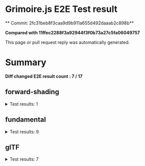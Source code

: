 # Grimoire.js E2E Test result

** Commit: 2fc31beb8f3caa9d9b911a655d492daaab2c898b**

**Compared with 11ffec2288f3a92944f3f0b73a27c5fa06049757**

This page or pull request reply was automatically generated.

# Summary

**Diff changed E2E result count : 7 / 17**



## forward-shading

<details>
    <summary>Test results: 1</summary>

### 0:forward-shading/pbr-rougness-metallic\[NOT TESTED BEFORE\]

* load: 10965
* waitFor: 




<img src="https://197-108731811-gh.circle-artifacts.com/0/tmp/circle-artifacts.Abx4Q69/current/forward-shadingpbr-rougness-metallic.png"/>




<a href="http://jsrun.it/kyasbal/gCfn3#animation&#x3D;staging-2fc31beb8f3caa9d9b911a655d492daaab2c898b">OPEN</a>



<details>
    <summary>Logs</summary>

```
log:%cGrimoire.js v0.21.1
plugins:

  1 : grimoirejs-math@1.15.1
  2 : grimoirejs-fundamental@0.33.1
  3 : grimoirejs-forward-shading@1.10.2

To suppress this message,please inject a line &quot;gr.debug &#x3D; false;&quot; on the initializing timing. color:#44F;font-weight:bold;
```

</details>

<details>
    <summary>Meta</summary>


|Key|Value|
|:-:|:-:|
|config|[object Object]|
|loadTime|10965|
|logs|[object Object]|
|diffTestResult|true|
|url|http://jsrun.it/kyasbal/gCfn3#animation&#x3D;staging-2fc31beb8f3caa9d9b911a655d492daaab2c898b|


</details>

<details>
    <summary>Config</summary>


|Key|Value|
|:-:|:-:|
|url|http://jsrun.it/kyasbal/gCfn3|
|timeout|100000|
|waitFor||
|width|640|
|height|480|
|threshold|3%|
|shift|2|
|group|forward-shading|
|name|pbr-rougness-metallic|


</details>


---

 

</details>


## fundamental

<details>
    <summary>Test results: 9</summary>

### 0:fundamental/texture-direction\[NOT TESTED BEFORE\]

* load: 2426
* waitFor: 




<img src="https://197-108731811-gh.circle-artifacts.com/1/tmp/circle-artifacts.076G279/current/fundamentaltexture-direction.png"/>




<a href="https://codepen.io/kyasbal-1994/debug/gXMBJV#animation&#x3D;staging-2fc31beb8f3caa9d9b911a655d492daaab2c898b">OPEN</a>



<details>
    <summary>Logs</summary>

```
log:%cGrimoire.js v0.21.1
plugins:

  1 : grimoirejs-math@1.15.1
  2 : grimoirejs-fundamental@0.33.1

To suppress this message,please inject a line &quot;gr.debug &#x3D; false;&quot; on the initializing timing. color:#44F;font-weight:bold;
```

</details>

<details>
    <summary>Meta</summary>


|Key|Value|
|:-:|:-:|
|config|[object Object]|
|loadTime|2426|
|logs|[object Object]|
|diffTestResult|true|
|url|https://codepen.io/kyasbal-1994/debug/gXMBJV#animation&#x3D;staging-2fc31beb8f3caa9d9b911a655d492daaab2c898b|


</details>

<details>
    <summary>Config</summary>


|Key|Value|
|:-:|:-:|
|url|https://codepen.io/kyasbal-1994/debug/gXMBJV|
|timeout|100000|
|waitFor||
|width|640|
|height|480|
|threshold|3%|
|shift|2|
|group|fundamental|
|name|texture-direction|


</details>


---


### 1:fundamental/uv\[NOT TESTED BEFORE\]

* load: 1774
* waitFor: 




<img src="https://197-108731811-gh.circle-artifacts.com/2/tmp/circle-artifacts.2PiOFiC/current/fundamentaluv.png"/>




<a href="https://codepen.io/kyasbal-1994/debug/vWXLLK#animation&#x3D;staging-2fc31beb8f3caa9d9b911a655d492daaab2c898b">OPEN</a>



<details>
    <summary>Logs</summary>

```
log:%cGrimoire.js v0.21.1
plugins:

  1 : grimoirejs-math@1.15.1
  2 : grimoirejs-fundamental@0.33.1

To suppress this message,please inject a line &quot;gr.debug &#x3D; false;&quot; on the initializing timing. color:#44F;font-weight:bold;
```

</details>

<details>
    <summary>Meta</summary>


|Key|Value|
|:-:|:-:|
|config|[object Object]|
|loadTime|1774|
|logs|[object Object]|
|diffTestResult|true|
|url|https://codepen.io/kyasbal-1994/debug/vWXLLK#animation&#x3D;staging-2fc31beb8f3caa9d9b911a655d492daaab2c898b|


</details>

<details>
    <summary>Config</summary>


|Key|Value|
|:-:|:-:|
|url|https://codepen.io/kyasbal-1994/debug/vWXLLK|
|timeout|100000|
|waitFor||
|width|640|
|height|480|
|threshold|3%|
|shift|2|
|group|fundamental|
|name|uv|


</details>


---


### 2:fundamental/normal\[NOT TESTED BEFORE\]

* load: 1828
* waitFor: 




<img src="https://197-108731811-gh.circle-artifacts.com/3/tmp/circle-artifacts.q2QD9pe/current/fundamentalnormal.png"/>




<a href="https://codepen.io/kyasbal-1994/debug/RjGroo#animation&#x3D;staging-2fc31beb8f3caa9d9b911a655d492daaab2c898b">OPEN</a>



<details>
    <summary>Logs</summary>

```
log:%cGrimoire.js v0.21.1
plugins:

  1 : grimoirejs-math@1.15.1
  2 : grimoirejs-fundamental@0.33.1

To suppress this message,please inject a line &quot;gr.debug &#x3D; false;&quot; on the initializing timing. color:#44F;font-weight:bold;
```

</details>

<details>
    <summary>Meta</summary>


|Key|Value|
|:-:|:-:|
|config|[object Object]|
|loadTime|1828|
|logs|[object Object]|
|diffTestResult|true|
|url|https://codepen.io/kyasbal-1994/debug/RjGroo#animation&#x3D;staging-2fc31beb8f3caa9d9b911a655d492daaab2c898b|


</details>

<details>
    <summary>Config</summary>


|Key|Value|
|:-:|:-:|
|url|https://codepen.io/kyasbal-1994/debug/RjGroo|
|timeout|100000|
|waitFor||
|width|640|
|height|480|
|threshold|3%|
|shift|2|
|group|fundamental|
|name|normal|


</details>


---


### 3:fundamental/wireframe\[NOT TESTED BEFORE\]

* load: 1694
* waitFor: 




<img src="https://197-108731811-gh.circle-artifacts.com/0/tmp/circle-artifacts.Abx4Q69/current/fundamentalwireframe.png"/>




<a href="https://codepen.io/kyasbal-1994/debug/MOmjyJ#animation&#x3D;staging-2fc31beb8f3caa9d9b911a655d492daaab2c898b">OPEN</a>



<details>
    <summary>Logs</summary>

```
log:%cGrimoire.js v0.21.1
plugins:

  1 : grimoirejs-math@1.15.1
  2 : grimoirejs-fundamental@0.33.1

To suppress this message,please inject a line &quot;gr.debug &#x3D; false;&quot; on the initializing timing. color:#44F;font-weight:bold;
```

</details>

<details>
    <summary>Meta</summary>


|Key|Value|
|:-:|:-:|
|config|[object Object]|
|loadTime|1694|
|logs|[object Object]|
|diffTestResult|true|
|url|https://codepen.io/kyasbal-1994/debug/MOmjyJ#animation&#x3D;staging-2fc31beb8f3caa9d9b911a655d492daaab2c898b|


</details>

<details>
    <summary>Config</summary>


|Key|Value|
|:-:|:-:|
|url|https://codepen.io/kyasbal-1994/debug/MOmjyJ|
|timeout|100000|
|waitFor||
|width|640|
|height|480|
|threshold|3%|
|shift|2|
|group|fundamental|
|name|wireframe|


</details>


---


### 4:fundamental/canvasFollowRelative\[NOT TESTED BEFORE\]

* load: 1118
* waitFor: 




<img src="https://197-108731811-gh.circle-artifacts.com/1/tmp/circle-artifacts.076G279/current/fundamentalcanvasFollowRelative.png"/>




<a href="https://codepen.io/kyasbal-1994/debug/bf323f6b9725ceb75f0865d6dddd68b9#animation&#x3D;staging-2fc31beb8f3caa9d9b911a655d492daaab2c898b">OPEN</a>



<details>
    <summary>Logs</summary>

```
log:%cGrimoire.js v0.21.1
plugins:

  1 : grimoirejs-math@1.15.1
  2 : grimoirejs-fundamental@0.33.1

To suppress this message,please inject a line &quot;gr.debug &#x3D; false;&quot; on the initializing timing. color:#44F;font-weight:bold;
```

</details>

<details>
    <summary>Meta</summary>


|Key|Value|
|:-:|:-:|
|config|[object Object]|
|loadTime|1118|
|logs|[object Object]|
|diffTestResult|true|
|url|https://codepen.io/kyasbal-1994/debug/bf323f6b9725ceb75f0865d6dddd68b9#animation&#x3D;staging-2fc31beb8f3caa9d9b911a655d492daaab2c898b|


</details>

<details>
    <summary>Config</summary>


|Key|Value|
|:-:|:-:|
|url|https://codepen.io/kyasbal-1994/debug/bf323f6b9725ceb75f0865d6dddd68b9|
|timeout|100000|
|waitFor||
|width|640|
|height|480|
|threshold|3%|
|shift|2|
|group|fundamental|
|name|canvasFollowRelative|


</details>


---


### 5:fundamental/canvasConsiderBorder\[NOT TESTED BEFORE\]

* load: 1361
* waitFor: 




<img src="https://197-108731811-gh.circle-artifacts.com/2/tmp/circle-artifacts.2PiOFiC/current/fundamentalcanvasConsiderBorder.png"/>




<a href="https://codepen.io/kyasbal-1994/debug/d448653295e3678bdbbc626bf9192f79#animation&#x3D;staging-2fc31beb8f3caa9d9b911a655d492daaab2c898b">OPEN</a>



<details>
    <summary>Logs</summary>

```
log:%cGrimoire.js v0.21.1
plugins:

  1 : grimoirejs-math@1.15.1
  2 : grimoirejs-fundamental@0.33.1

To suppress this message,please inject a line &quot;gr.debug &#x3D; false;&quot; on the initializing timing. color:#44F;font-weight:bold;
```

</details>

<details>
    <summary>Meta</summary>


|Key|Value|
|:-:|:-:|
|config|[object Object]|
|loadTime|1361|
|logs|[object Object]|
|diffTestResult|true|
|url|https://codepen.io/kyasbal-1994/debug/d448653295e3678bdbbc626bf9192f79#animation&#x3D;staging-2fc31beb8f3caa9d9b911a655d492daaab2c898b|


</details>

<details>
    <summary>Config</summary>


|Key|Value|
|:-:|:-:|
|url|https://codepen.io/kyasbal-1994/debug/d448653295e3678bdbbc626bf9192f79|
|timeout|100000|
|waitFor||
|width|640|
|height|480|
|threshold|3%|
|shift|2|
|group|fundamental|
|name|canvasConsiderBorder|


</details>


---


### 6:fundamental/dynamicParentSizeChange\[NOT TESTED BEFORE\]

* load: 1077
* waitFor: 




<img src="https://197-108731811-gh.circle-artifacts.com/3/tmp/circle-artifacts.q2QD9pe/current/fundamentaldynamicParentSizeChange.png"/>




<a href="https://codepen.io/kyasbal-1994/debug/074bef092e7a50ed3e33fe7c75c923e6#animation&#x3D;staging-2fc31beb8f3caa9d9b911a655d492daaab2c898b">OPEN</a>



<details>
    <summary>Logs</summary>

```
log:%cGrimoire.js v0.21.1
plugins:

  1 : grimoirejs-math@1.15.1
  2 : grimoirejs-fundamental@0.33.1

To suppress this message,please inject a line &quot;gr.debug &#x3D; false;&quot; on the initializing timing. color:#44F;font-weight:bold;
```

</details>

<details>
    <summary>Meta</summary>


|Key|Value|
|:-:|:-:|
|config|[object Object]|
|loadTime|1077|
|logs|[object Object]|
|diffTestResult|true|
|url|https://codepen.io/kyasbal-1994/debug/074bef092e7a50ed3e33fe7c75c923e6#animation&#x3D;staging-2fc31beb8f3caa9d9b911a655d492daaab2c898b|


</details>

<details>
    <summary>Config</summary>


|Key|Value|
|:-:|:-:|
|url|https://codepen.io/kyasbal-1994/debug/074bef092e7a50ed3e33fe7c75c923e6|
|timeout|100000|
|waitFor||
|width|640|
|height|480|
|threshold|3%|
|shift|2|
|group|fundamental|
|name|dynamicParentSizeChange|


</details>


---


### 7:fundamental/drawerContext\[NOT TESTED BEFORE\]

* load: 1880
* waitFor: 




<img src="https://197-108731811-gh.circle-artifacts.com/0/tmp/circle-artifacts.Abx4Q69/current/fundamentaldrawerContext.png"/>




<a href="https://codepen.io/kyasbal-1994/debug/b26f4b576f96d077eb0aab1d6b88668f#animation&#x3D;staging-2fc31beb8f3caa9d9b911a655d492daaab2c898b">OPEN</a>



<details>
    <summary>Logs</summary>

```
log:%cGrimoire.js v0.21.1
plugins:

  1 : grimoirejs-math@1.15.1
  2 : grimoirejs-fundamental@0.33.1

To suppress this message,please inject a line &quot;gr.debug &#x3D; false;&quot; on the initializing timing. color:#44F;font-weight:bold;
```

</details>

<details>
    <summary>Meta</summary>


|Key|Value|
|:-:|:-:|
|config|[object Object]|
|loadTime|1880|
|logs|[object Object]|
|diffTestResult|true|
|url|https://codepen.io/kyasbal-1994/debug/b26f4b576f96d077eb0aab1d6b88668f#animation&#x3D;staging-2fc31beb8f3caa9d9b911a655d492daaab2c898b|


</details>

<details>
    <summary>Config</summary>


|Key|Value|
|:-:|:-:|
|url|https://codepen.io/kyasbal-1994/debug/b26f4b576f96d077eb0aab1d6b88668f|
|timeout|100000|
|waitFor||
|width|640|
|height|480|
|threshold|3%|
|shift|2|
|group|fundamental|
|name|drawerContext|


</details>


---


### 8:fundamental/drawerContext2\[NOT TESTED BEFORE\]

* load: 1498
* waitFor: 




<img src="https://197-108731811-gh.circle-artifacts.com/1/tmp/circle-artifacts.076G279/current/fundamentaldrawerContext2.png"/>




<a href="https://s.codepen.io/kyasbal-1994/debug/c0e1065f3c412d326859c69fc4befb52#animation&#x3D;staging-2fc31beb8f3caa9d9b911a655d492daaab2c898b">OPEN</a>



<details>
    <summary>Logs</summary>

```
log:%cGrimoire.js v0.21.1
plugins:

  1 : grimoirejs-math@1.15.1
  2 : grimoirejs-fundamental@0.33.1

To suppress this message,please inject a line &quot;gr.debug &#x3D; false;&quot; on the initializing timing. color:#44F;font-weight:bold;
```

</details>

<details>
    <summary>Meta</summary>


|Key|Value|
|:-:|:-:|
|config|[object Object]|
|loadTime|1498|
|logs|[object Object]|
|diffTestResult|true|
|url|https://s.codepen.io/kyasbal-1994/debug/c0e1065f3c412d326859c69fc4befb52#animation&#x3D;staging-2fc31beb8f3caa9d9b911a655d492daaab2c898b|


</details>

<details>
    <summary>Config</summary>


|Key|Value|
|:-:|:-:|
|url|https://s.codepen.io/kyasbal-1994/debug/c0e1065f3c412d326859c69fc4befb52|
|timeout|100000|
|waitFor||
|width|640|
|height|480|
|threshold|3%|
|shift|2|
|group|fundamental|
|name|drawerContext2|


</details>


---

 

</details>


## glTF

<details>
    <summary>Test results: 7</summary>

### 0:glTF/gltf-triangle\[NOT TESTED BEFORE\]

* load: FAIL
* waitFor: FAIL




<img src=""/>




<a href="https://codepen.io/kyasbal-1994/debug/e8ca361b9c48e123380f391d31210de5#animation&#x3D;staging-2fc31beb8f3caa9d9b911a655d492daaab2c898b">OPEN</a>



<details>
    <summary>Logs</summary>

```
```

</details>

<details>
    <summary>Meta</summary>


|Key|Value|
|:-:|:-:|
|config|[object Object]|
|loadTime|FAIL|
|initializingTime|FAIL|
|logs||
|diffTestResult|false|
|url|https://codepen.io/kyasbal-1994/debug/e8ca361b9c48e123380f391d31210de5#animation&#x3D;staging-2fc31beb8f3caa9d9b911a655d492daaab2c898b|


</details>

<details>
    <summary>Config</summary>


|Key|Value|
|:-:|:-:|
|url|https://codepen.io/kyasbal-1994/debug/e8ca361b9c48e123380f391d31210de5|
|timeout|100000|
|waitFor||
|width|640|
|height|480|
|threshold|3%|
|shift|2|
|group|glTF|
|name|gltf-triangle|


</details>


---


### 1:glTF/gltf-triangle-without-indices\[NOT TESTED BEFORE\]

* load: FAIL
* waitFor: FAIL




<img src=""/>




<a href="https://codepen.io/kyasbal-1994/debug/b5b1bc440f20c52166aeefd01cbb677e#animation&#x3D;staging-2fc31beb8f3caa9d9b911a655d492daaab2c898b">OPEN</a>



<details>
    <summary>Logs</summary>

```
```

</details>

<details>
    <summary>Meta</summary>


|Key|Value|
|:-:|:-:|
|config|[object Object]|
|loadTime|FAIL|
|initializingTime|FAIL|
|logs||
|diffTestResult|false|
|url|https://codepen.io/kyasbal-1994/debug/b5b1bc440f20c52166aeefd01cbb677e#animation&#x3D;staging-2fc31beb8f3caa9d9b911a655d492daaab2c898b|


</details>

<details>
    <summary>Config</summary>


|Key|Value|
|:-:|:-:|
|url|https://codepen.io/kyasbal-1994/debug/b5b1bc440f20c52166aeefd01cbb677e|
|timeout|100000|
|waitFor||
|width|640|
|height|480|
|threshold|3%|
|shift|2|
|group|glTF|
|name|gltf-triangle-without-indices|


</details>


---


### 2:glTF/gltf-simple-meshes\[NOT TESTED BEFORE\]

* load: FAIL
* waitFor: FAIL




<img src=""/>




<a href="https://codepen.io/kyasbal-1994/debug/6e959821e1870e44d75bb9eb5b76ad14#animation&#x3D;staging-2fc31beb8f3caa9d9b911a655d492daaab2c898b">OPEN</a>



<details>
    <summary>Logs</summary>

```
```

</details>

<details>
    <summary>Meta</summary>


|Key|Value|
|:-:|:-:|
|config|[object Object]|
|loadTime|FAIL|
|initializingTime|FAIL|
|logs||
|diffTestResult|false|
|url|https://codepen.io/kyasbal-1994/debug/6e959821e1870e44d75bb9eb5b76ad14#animation&#x3D;staging-2fc31beb8f3caa9d9b911a655d492daaab2c898b|


</details>

<details>
    <summary>Config</summary>


|Key|Value|
|:-:|:-:|
|url|https://codepen.io/kyasbal-1994/debug/6e959821e1870e44d75bb9eb5b76ad14|
|timeout|100000|
|waitFor||
|width|640|
|height|480|
|threshold|3%|
|shift|2|
|group|glTF|
|name|gltf-simple-meshes|


</details>


---


### 3:glTF/gltf-suzane\[NOT TESTED BEFORE\]

* load: FAIL
* waitFor: FAIL




<img src=""/>




<a href="https://s.codepen.io/kyasbal-1994/debug/fac20bbbeb4713f2a2169b09f615b741#animation&#x3D;staging-2fc31beb8f3caa9d9b911a655d492daaab2c898b">OPEN</a>



<details>
    <summary>Logs</summary>

```
```

</details>

<details>
    <summary>Meta</summary>


|Key|Value|
|:-:|:-:|
|config|[object Object]|
|loadTime|FAIL|
|initializingTime|FAIL|
|logs||
|diffTestResult|false|
|url|https://s.codepen.io/kyasbal-1994/debug/fac20bbbeb4713f2a2169b09f615b741#animation&#x3D;staging-2fc31beb8f3caa9d9b911a655d492daaab2c898b|


</details>

<details>
    <summary>Config</summary>


|Key|Value|
|:-:|:-:|
|url|https://s.codepen.io/kyasbal-1994/debug/fac20bbbeb4713f2a2169b09f615b741|
|timeout|100000|
|waitFor||
|width|640|
|height|480|
|threshold|3%|
|shift|2|
|group|glTF|
|name|gltf-suzane|


</details>


---


### 4:glTF/gltf-duck\[NOT TESTED BEFORE\]

* load: FAIL
* waitFor: FAIL




<img src=""/>




<a href="https://s.codepen.io/kyasbal-1994/debug/a600e4dd689e739ba59ff8e01b69e92e#animation&#x3D;staging-2fc31beb8f3caa9d9b911a655d492daaab2c898b">OPEN</a>



<details>
    <summary>Logs</summary>

```
```

</details>

<details>
    <summary>Meta</summary>


|Key|Value|
|:-:|:-:|
|config|[object Object]|
|loadTime|FAIL|
|initializingTime|FAIL|
|logs||
|diffTestResult|false|
|url|https://s.codepen.io/kyasbal-1994/debug/a600e4dd689e739ba59ff8e01b69e92e#animation&#x3D;staging-2fc31beb8f3caa9d9b911a655d492daaab2c898b|


</details>

<details>
    <summary>Config</summary>


|Key|Value|
|:-:|:-:|
|url|https://s.codepen.io/kyasbal-1994/debug/a600e4dd689e739ba59ff8e01b69e92e|
|timeout|100000|
|waitFor||
|width|640|
|height|480|
|threshold|3%|
|shift|2|
|group|glTF|
|name|gltf-duck|


</details>


---


### 5:glTF/gltf-embedded-simple-meshes\[NOT TESTED BEFORE\]

* load: FAIL
* waitFor: FAIL




<img src=""/>




<a href="https://codepen.io/kyasbal-1994/debug/afa9b0bc42997cb884682dfaafd3529d#animation&#x3D;staging-2fc31beb8f3caa9d9b911a655d492daaab2c898b">OPEN</a>



<details>
    <summary>Logs</summary>

```
```

</details>

<details>
    <summary>Meta</summary>


|Key|Value|
|:-:|:-:|
|config|[object Object]|
|loadTime|FAIL|
|initializingTime|FAIL|
|logs||
|diffTestResult|false|
|url|https://codepen.io/kyasbal-1994/debug/afa9b0bc42997cb884682dfaafd3529d#animation&#x3D;staging-2fc31beb8f3caa9d9b911a655d492daaab2c898b|


</details>

<details>
    <summary>Config</summary>


|Key|Value|
|:-:|:-:|
|url|https://codepen.io/kyasbal-1994/debug/afa9b0bc42997cb884682dfaafd3529d|
|timeout|100000|
|waitFor||
|width|640|
|height|480|
|threshold|3%|
|shift|2|
|group|glTF|
|name|gltf-embedded-simple-meshes|


</details>


---


### 6:glTF/gltf-embedded-duck\[NOT TESTED BEFORE\]

* load: FAIL
* waitFor: FAIL




<img src=""/>




<a href="https://codepen.io/kyasbal-1994/debug/079bead3a79fe8a059a41ae552b820bd#animation&#x3D;staging-2fc31beb8f3caa9d9b911a655d492daaab2c898b">OPEN</a>



<details>
    <summary>Logs</summary>

```
```

</details>

<details>
    <summary>Meta</summary>


|Key|Value|
|:-:|:-:|
|config|[object Object]|
|loadTime|FAIL|
|initializingTime|FAIL|
|logs||
|diffTestResult|false|
|url|https://codepen.io/kyasbal-1994/debug/079bead3a79fe8a059a41ae552b820bd#animation&#x3D;staging-2fc31beb8f3caa9d9b911a655d492daaab2c898b|


</details>

<details>
    <summary>Config</summary>


|Key|Value|
|:-:|:-:|
|url|https://codepen.io/kyasbal-1994/debug/079bead3a79fe8a059a41ae552b820bd|
|timeout|100000|
|waitFor||
|width|640|
|height|480|
|threshold|3%|
|shift|2|
|group|glTF|
|name|gltf-embedded-duck|


</details>


---

 

</details>
 